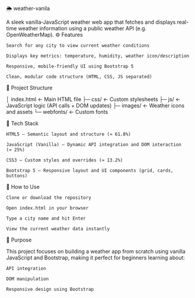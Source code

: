 
🌦️ weather-vanila

A sleek vanilla‑JavaScript weather web app that fetches and displays real-time weather information using a public weather API (e.g. OpenWeatherMap).
⚙️ Features

    Search for any city to view current weather conditions

    Displays key metrics: temperature, humidity, weather icon/description

    Responsive, mobile-friendly UI using Bootstrap 5

    Clean, modular code structure (HTML, CSS, JS separated)

📁 Project Structure

│ index.html           ← Main HTML file
├─ css/               ← Custom stylesheets
├─ js/                ← JavaScript logic (API calls + DOM updates)
├─ images/            ← Weather icons and assets
└─ webfonts/          ← Custom fonts

🧩 Tech Stack

    HTML5 – Semantic layout and structure (≈ 61.8%)

    JavaScript (Vanilla) – Dynamic API integration and DOM interaction (≈ 25%)

    CSS3 – Custom styles and overrides (≈ 13.2%)

    Bootstrap 5 – Responsive layout and UI components (grid, cards, buttons)

🚀 How to Use

    Clone or download the repository

    Open index.html in your browser

    Type a city name and hit Enter

    View the current weather data instantly

🎯 Purpose

This project focuses on building a weather app from scratch using vanilla JavaScript and Bootstrap, making it perfect for beginners learning about:

    API integration

    DOM manipulation

    Responsive design using Bootstrap
